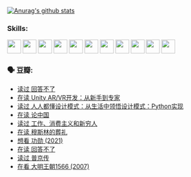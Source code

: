 
[![Anurag's github stats](https://github-readme-stats.vercel.app/api?username=w940853815)](https://github.com/anuraghazra/github-readme-stats)

### Skills:

<code><img height="32" src="https://cdn.jsdelivr.net/npm/simple-icons@v5/icons/python.svg"></code>
<code><img height="32" src="https://cdn.jsdelivr.net/npm/simple-icons@v5/icons/javascript.svg"></code>
<code><img height="32" src="https://cdn.jsdelivr.net/npm/simple-icons@v5/icons/django.svg"></code>
<code><img height="32" src="https://cdn.jsdelivr.net/npm/simple-icons@v5/icons/flask.svg"></code>
<code><img height="32" src="https://cdn.jsdelivr.net/npm/simple-icons@v5/icons/vuetify.svg"></code>
<code><img height="32" src="https://cdn.jsdelivr.net/npm/simple-icons@v5/icons/git.svg"></code>
<code><img height="32" src="https://cdn.jsdelivr.net/npm/simple-icons@v5/icons/docker.svg"></code>
<code><img height="32" src="https://cdn.jsdelivr.net/npm/simple-icons@v5/icons/postgresql.svg"></code>
<code><img height="32" src="https://cdn.jsdelivr.net/npm/simple-icons@v5/icons/elasticsearch.svg"></code>
<code><img height="32" src="https://cdn.jsdelivr.net/npm/simple-icons@v5/icons/macos.svg"></code>
<code><img height="32" src="https://cdn.jsdelivr.net/npm/simple-icons@v5/icons/linux.svg"></code>

### 🗣 豆瓣:

<!-- DOUBAN-ACTIVITIES:START -->
- [读过 回答不了](https://www.douban.com/people/136069238/status/3812155932/?_i=48354771)
- [在读 Unity AR/VR开发：从新手到专家](https://www.douban.com/people/136069238/status/3810864648/?_i=48354771)
- [读过 人人都懂设计模式：从生活中领悟设计模式：Python实现](https://www.douban.com/people/136069238/status/3806334005/?_i=48354771)
- [在读 论中国](https://www.douban.com/people/136069238/status/3805671678/?_i=48354771)
- [读过 工作、消费主义和新穷人](https://www.douban.com/people/136069238/status/3803834644/?_i=48354771)
- [在读 穆斯林的葬礼](https://www.douban.com/people/136069238/status/3802824932/?_i=48354771)
- [想看 功勋‎ (2021)](https://www.douban.com/people/136069238/status/3802127044/?_i=48354771)
- [在读 回答不了](https://www.douban.com/people/136069238/status/3802078489/?_i=48354771)
- [读过 普京传](https://www.douban.com/people/136069238/status/3802076688/?_i=48354771)
- [在看 大明王朝1566‎ (2007)](https://www.douban.com/people/136069238/status/3800275133/?_i=48354771)
<!-- DOUBAN-ACTIVITIES:END -->
<!--
**w940853815/w940853815** is a ✨ _special_ ✨ repository because its `README.md` (this file) appears on your GitHub profile.

Here are some ideas to get you started:

- 🔭 I’m currently working on ...
- 🌱 I’m currently learning ...
- 👯 I’m looking to collaborate on ...
- 🤔 I’m looking for help with ...
- 💬 Ask me about ...
- 📫 How to reach me: ...
- 😄 Pronouns: ...
- ⚡ Fun fact: ...
-->
